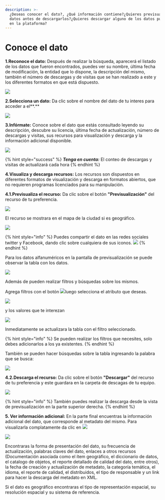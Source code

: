 ```yaml
---
description: >-
  ¿Deseas conocer el dato?, ¿Qué información contiene?¿Quieres previsualizar los
  datos antes de descargarlos?¿Quieres descargar alguno de los datos publicados
  en la plataforma?
---
```


# Conoce el dato

**1.Reconoce el dato:** Después de realizar la búsqueda, aparecerá el listado de los datos  que fueron encontrados, puedes ver su nombre, última fecha de modificación, la entidad que lo dispone, la descripción del mismo, también el número de descargas y de visitas que se han realizado a este y los diferentes formatos en que está dispuesto.

![](../.gitbook/assets/23.png)

**2.Selecciona un dato:** Da clic sobre el nombre del dato de tu interes para acceder a el**.**

![](../.gitbook/assets/24.png)

 **3.Infórmate:** Conoce sobre el dato que estás consultado leyendo su descripción, descubre su licencia, última fecha de actualización, número de descargas y visitas, sus recursos para visualización y descarga y la información adicional disponible.

![](../.gitbook/assets/25.png)

{% hint style="success" %}
_**Tenga en cuenta:**_ El conteo de descargas y visitas de actualizará cada hora
{% endhint %}

**4.Visualiza y descarga recursos:** Los recursos son dispuestos en diferentes formatos de visualización y descarga en formatos abiertos, que no requieren programas licenciados para su manipulación. 

**4.1.Previsualiza el recurso:** Da clic sobre el botón **"Previsualización"** del recurso de tu preferencia.

![](../.gitbook/assets/27.png)

El recurso se mostrara en el mapa de la ciudad si es geográfico.

![](../.gitbook/assets/26.png)

{% hint style="info" %}
Puedes compartir el dato en las redes sociales twitter y Facebook, dando clic sobre cualquiera de sus iconos.                                              ![](../.gitbook/assets/29.png) 
{% endhint %}

Para los datos alfanuméricos en la pantalla de previsualización se puede observar la tabla con los datos.

![](../.gitbook/assets/41.png)

Además de pueden realizar filtros y búsquedas sobre los mismos.

Agrega filtros con el botón ![](../.gitbook/assets/43.png)luego selecciona el atributo que deseas.  

![](../.gitbook/assets/44.png)

y los valores que te interezan

![](../.gitbook/assets/45.png)

Inmediatamente se actualizara la tabla con el filtro seleccionado.

{% hint style="info" %}
Se pueden realizar los filtros que necesites, solo debes adicionarlos a los ya existentes. 
{% endhint %}

También se pueden hacer búsquedas sobre la tabla ingresando la palabra que se busca:

![](../.gitbook/assets/46.png)

**4.2.Descarga el recurso:** Da clic sobre el botón **"Descargar"** del recurso de tu preferencia y este guardara en la carpeta de descagas de tu equipo. ​

![](../.gitbook/assets/28.png)

{% hint style="info" %}
También puedes realizar la descarga desde la vista de previsualización en la parte superior derecha.
{% endhint %}

**5. Ver información adicional:** En la parte final encuentras la información adicional del dato, que corresponde al metadato del mismo. Para visualizarla complatamente da clic en ![](../.gitbook/assets/30.png) 

![](../.gitbook/assets/31.png)

Encontraras la forma de presentación del dato, su frecuencia de actualización, palabras claves del dato, enlaces a otros recursos \(Documentación asociada como el ítem geográfico, el diccionario de datos, el catalogo de objetos, el reporte detallado de calidad del dato, entre otros\),  la fecha de creación y actualización de metadato, la categoría temática, el idioma, el reporte de calidad, el distribuidos, el tipo de responsable y un link para hacer la descarga del metadato en XML. 

Si el dato es geográfico encontraras el tipo de representación espacial, su resolución espacial y su sistema de referencia.

